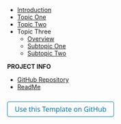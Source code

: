 - [Introduction](introduction.md)
- [Topic One](topic-one.md)
- [Topic Two](topic-two.md)
- Topic Three
  - [Overview](topic-three-overview.md "Overview Chapter 3")
  - [Subtopic One](topic-three-subtopic-one.md "Topic Three, Subtopic One")
  - [Subtopic Two](topic-three-subtopic-two.md "Topic Three, Subtopic Two")

**PROJECT INFO**  
* [GitHub Repository](https://github.com/hibbitts-design/docsify-open-publishing-starter-kit/)  
* [ReadMe](https://github.com/hibbitts-design/docsify-open-publishing-starter-kit/blob/main/README.md)  

<form action="https://github.com/hibbitts-design/docsify-open-publishing-starter-kit/generate" target="_blank">
  <input type="submit" value="Use this Template on GitHub" style="cursor: pointer;margin-top:12px;padding:6px;width:250px;background-color:#FFFFFF;border:1px solid #0374B5;border-radius:.25rem;color:#0374B5;display:inline-block;font-family:system-ui,sans-serif;text-align:center;text-decoration:none;font-size:16px;-webkit-text-size-adjust:none;mso-hide:all;" />
</form>